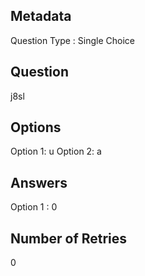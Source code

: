 ## Metadata
Question Type : Single Choice

## Question
j8sl

## Options
Option 1: u
Option 2: a

## Answers
Option 1 : 0

## Number of Retries
0

